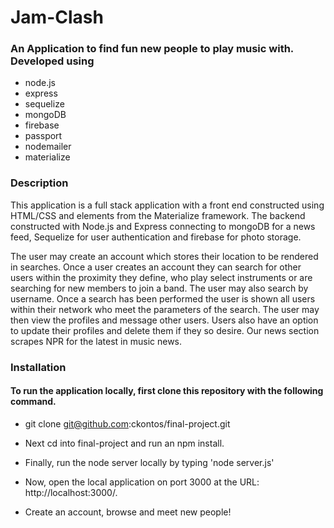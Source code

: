 # Jam-Clash

### An Application to find fun new people to play music with. Developed using
* node.js
* express
* sequelize
* mongoDB
* firebase
* passport
* nodemailer
* materialize

### Description
This application is a  full stack application with a front end constructed using HTML/CSS and elements from the Materialize framework. The backend constructed with Node.js and Express connecting to mongoDB for a news feed, Sequelize for user authentication and firebase for photo storage. 

The user may create an account which stores their location to be rendered in searches. Once a user creates an account they can search for other users within the proximity they define, who play select instruments or are searching for new members to join a band. The user may also search by username. Once a search has been performed the user is shown all users within their network who meet the parameters of the search. The user may then view the profiles and message other users. Users also have an option to update their profiles and delete them if they so desire. Our news section scrapes NPR for the latest in music news.


### Installation
#### To run the application locally, first clone this repository with the following command.

* git clone git@github.com:ckontos/final-project.git

* Next cd into final-project and run an npm install.

* Finally, run the node server locally by typing 'node server.js'

* Now, open the local application on port 3000 at the URL: http://localhost:3000/.

* Create an account, browse and meet new people!